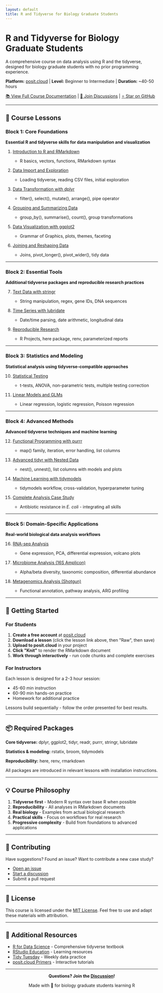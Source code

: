 ```yaml
---
layout: default
title: R and Tidyverse for Biology Graduate Students
---
```


# R and Tidyverse for Biology Graduate Students

A comprehensive course on data analysis using R and the tidyverse, designed for biology graduate students with no prior programming experience.

**Platform:** [posit.cloud](https://posit.cloud) | **Level:** Beginner to Intermediate | **Duration:** ~40-50 hours

[📚 View Full Course Documentation](https://github.com/shandley/r-tidyverse-for-biologists/blob/main/README.md) | [💬 Join Discussions](https://github.com/shandley/r-tidyverse-for-biologists/discussions) | [⭐ Star on GitHub](https://github.com/shandley/r-tidyverse-for-biologists)

---

## 📖 Course Lessons

### Block 1: Core Foundations
**Essential R and tidyverse skills for data manipulation and visualization**

1. [Introduction to R and RMarkdown](https://github.com/shandley/r-tidyverse-for-biologists/blob/main/lesson01_intro_to_R_and_RMarkdown.Rmd)
   - R basics, vectors, functions, RMarkdown syntax

2. [Data Import and Exploration](https://github.com/shandley/r-tidyverse-for-biologists/blob/main/lesson02_data_import_exploration.Rmd)
   - Loading tidyverse, reading CSV files, initial exploration

3. [Data Transformation with dplyr](https://github.com/shandley/r-tidyverse-for-biologists/blob/main/lesson03_data_transformation.Rmd)
   - filter(), select(), mutate(), arrange(), pipe operator

4. [Grouping and Summarizing Data](https://github.com/shandley/r-tidyverse-for-biologists/blob/main/lesson04_grouping_summarizing.Rmd)
   - group_by(), summarise(), count(), group transformations

5. [Data Visualization with ggplot2](https://github.com/shandley/r-tidyverse-for-biologists/blob/main/lesson05_data_visualization.Rmd)
   - Grammar of Graphics, plots, themes, faceting

6. [Joining and Reshaping Data](https://github.com/shandley/r-tidyverse-for-biologists/blob/main/lesson06_joining_reshaping.Rmd)
   - Joins, pivot_longer(), pivot_wider(), tidy data

---

### Block 2: Essential Tools
**Additional tidyverse packages and reproducible research practices**

7. [Text Data with stringr](https://github.com/shandley/r-tidyverse-for-biologists/blob/main/lesson07_stringr_text_data.Rmd)
   - String manipulation, regex, gene IDs, DNA sequences

8. [Time Series with lubridate](https://github.com/shandley/r-tidyverse-for-biologists/blob/main/lesson08_lubridate_time_series.Rmd)
   - Date/time parsing, date arithmetic, longitudinal data

9. [Reproducible Research](https://github.com/shandley/r-tidyverse-for-biologists/blob/main/lesson09_reproducible_research.Rmd)
   - R Projects, here package, renv, parameterized reports

---

### Block 3: Statistics and Modeling
**Statistical analysis using tidyverse-compatible approaches**

10. [Statistical Testing](https://github.com/shandley/r-tidyverse-for-biologists/blob/main/lesson10_statistical_testing.Rmd)
    - t-tests, ANOVA, non-parametric tests, multiple testing correction

11. [Linear Models and GLMs](https://github.com/shandley/r-tidyverse-for-biologists/blob/main/lesson11_linear_models_glms.Rmd)
    - Linear regression, logistic regression, Poisson regression

---

### Block 4: Advanced Methods
**Advanced tidyverse techniques and machine learning**

12. [Functional Programming with purrr](https://github.com/shandley/r-tidyverse-for-biologists/blob/main/lesson12_purrr_functional_programming.Rmd)
    - map() family, iteration, error handling, list columns

13. [Advanced tidyr with Nested Data](https://github.com/shandley/r-tidyverse-for-biologists/blob/main/lesson13_advanced_tidyr_nested.Rmd)
    - nest(), unnest(), list columns with models and plots

14. [Machine Learning with tidymodels](https://github.com/shandley/r-tidyverse-for-biologists/blob/main/lesson14_machine_learning_tidymodels.Rmd)
    - tidymodels workflow, cross-validation, hyperparameter tuning

15. [Complete Analysis Case Study](https://github.com/shandley/r-tidyverse-for-biologists/blob/main/lesson15_case_study.Rmd)
    - Antibiotic resistance in *E. coli* - integrating all skills

---

### Block 5: Domain-Specific Applications
**Real-world biological data analysis workflows**

16. [RNA-seq Analysis](https://github.com/shandley/r-tidyverse-for-biologists/blob/main/lesson16_rnaseq_case_study.Rmd)
    - Gene expression, PCA, differential expression, volcano plots

17. [Microbiome Analysis (16S Amplicon)](https://github.com/shandley/r-tidyverse-for-biologists/blob/main/lesson17_microbiome_case_study.Rmd)
    - Alpha/beta diversity, taxonomic composition, differential abundance

18. [Metagenomics Analysis (Shotgun)](https://github.com/shandley/r-tidyverse-for-biologists/blob/main/lesson18_metagenomics_case_study.Rmd)
    - Functional annotation, pathway analysis, ARG profiling

---

## 🚀 Getting Started

### For Students

1. **Create a free account** at [posit.cloud](https://posit.cloud)
2. **Download a lesson** (click the lesson link above, then "Raw", then save)
3. **Upload to posit.cloud** in your project
4. **Click "Knit"** to render the RMarkdown document
5. **Work through interactively** - run code chunks and complete exercises

### For Instructors

Each lesson is designed for a 2-3 hour session:
- 45-60 min instruction
- 60-90 min hands-on practice
- Homework for additional practice

Lessons build sequentially - follow the order presented for best results.

---

## 📦 Required Packages

**Core tidyverse:** dplyr, ggplot2, tidyr, readr, purrr, stringr, lubridate

**Statistics & modeling:** rstatix, broom, tidymodels

**Reproducibility:** here, renv, rmarkdown

All packages are introduced in relevant lessons with installation instructions.

---

## 💡 Course Philosophy

1. **Tidyverse first** - Modern R syntax over base R when possible
2. **Reproducibility** - All analyses in RMarkdown documents
3. **Real biology** - Examples from actual biological research
4. **Practical skills** - Focus on workflows for real research
5. **Progressive complexity** - Build from foundations to advanced applications

---

## 🤝 Contributing

Have suggestions? Found an issue? Want to contribute a new case study?

- [Open an issue](https://github.com/shandley/r-tidyverse-for-biologists/issues)
- [Start a discussion](https://github.com/shandley/r-tidyverse-for-biologists/discussions)
- Submit a pull request

---

## 📄 License

This course is licensed under the [MIT License](https://github.com/shandley/r-tidyverse-for-biologists/blob/main/LICENSE). Feel free to use and adapt these materials with attribution.

---

## 🔗 Additional Resources

- [R for Data Science](https://r4ds.had.co.nz/) - Comprehensive tidyverse textbook
- [RStudio Education](https://education.rstudio.com/) - Learning resources
- [Tidy Tuesday](https://github.com/rfordatascience/tidytuesday) - Weekly data practice
- [posit.cloud Primers](https://posit.cloud/learn/primers) - Interactive tutorials

---

<p align="center">
  <strong>Questions? Join the <a href="https://github.com/shandley/r-tidyverse-for-biologists/discussions">Discussion</a>!</strong>
</p>

<p align="center">
  Made with 🧬 for biology graduate students learning R
</p>
